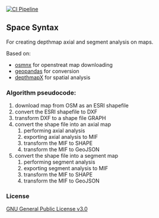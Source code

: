 [![CI Pipeline](https://github.com/digitalcityscience/space-syntax/actions/workflows/ci-pipeline.yml/badge.svg)](https://github.com/digitalcityscience/space-syntax/actions/workflows/ci-pipeline.yml)

## Space Syntax
For creating depthmap axial and segment analysis on maps.

Based on:
  - [osmnx](https://github.com/gboeing/osmnx) for openstreat map downloading
  - [geopandas](https://geopandas.org) for conversion
  - [depthmapX](https://www.ucl.ac.uk/bartlett/architecture/research/space-syntax/depthmapx) for spatial analysis

### Algorithm pseudocode:
1. download map from OSM as an ESRI shapefile
1. convert the ESRI shapefile to DXF
1. transform DXF to a shape file GRAPH
1. convert the shape file into an axial map
    1. performing axial analysis
    1. exporting axial analysis to MIF
    1. transform the MIF to SHAPE
    1. transform the MIF to GeoJSON
1. convert the shape file into a segment map
    1. performing segment analysis
    1. exporting segment analysis to MIF
    1. transform the MIF to SHAPE
    1. transform the MIF to GeoJSON


### License
[GNU General Public License v3.0](./LICENSE)
